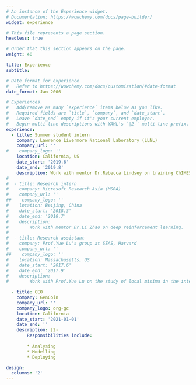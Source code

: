 ```yaml
---
# An instance of the Experience widget.
# Documentation: https://wowchemy.com/docs/page-builder/
widget: experience

# This file represents a page section.
headless: true

# Order that this section appears on the page.
weight: 40

title: Experience
subtitle:

# Date format for experience
#   Refer to https://wowchemy.com/docs/customization/#date-format
date_format: Jan 2006

# Experiences.
#   Add/remove as many `experience` items below as you like.
#   Required fields are `title`, `company`, and `date_start`.
#   Leave `date_end` empty if it's your current employer.
#   Begin multi-line descriptions with YAML's `|2-` multi-line prefix.
experience:
  - title: Summer student intern
    company: Lawrence Livermore National Laboratory (LLNL)
    company_url: ''
#    company_logo: ''
    location: California, US
    date_start: '2019.6'
    date_end: '2019.8'
    description: Work with mentor Dr.Rebecca Lindsey on training ChIMES machine learning potential of CO/CO2 under extreme conditions.
#
#  - title: Research intern
#    company: Microsoft Research Asia (MSRA)
#    company_url: ''
##    company_logo: ''
#    location: Beijing, China
#    date_start: '2018.3'
#    date_end: '2018.7'
#    description:
#        Work with mentor Dr.Li Zhao on deep reinforcement learning.
#
#  - title: Research assistant
#    company: Prof.Yue Lu's group at SEAS, Harvard 
#    company_url: ''
##    company_logo: ''
#    location: Massachusetts, US
#    date_start: '2017.6'
#    date_end: '2017.9'
#    description: 
#        Work with Prof.Yue Lu on the study of local minima in the integer least square problem.

  - title: CEO
    company: GenCoin
    company_url: ''
    company_logo: org-gc
    location: California
    date_start: '2021-01-01'
    date_end: ''
    description: |2-
        Responsibilities include:
        
        * Analysing
        * Modelling
        * Deploying

design:
  columns: '2'
---
```

